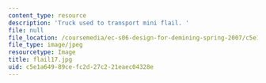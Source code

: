 ```yaml
---
content_type: resource
description: 'Truck used to transport mini flail. '
file: null
file_location: /coursemedia/ec-s06-design-for-demining-spring-2007/c5e1a64989cefc2d27c221eaec04328e_flail17.jpg
file_type: image/jpeg
resourcetype: Image
title: flail17.jpg
uid: c5e1a649-89ce-fc2d-27c2-21eaec04328e
---
```

